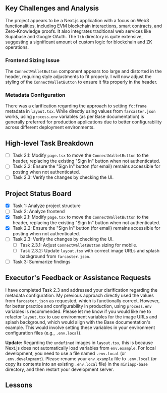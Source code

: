 ## Key Challenges and Analysis

The project appears to be a Next.js application with a focus on Web3 functionalities, including EVM blockchain interactions, smart contracts, and Zero-Knowledge proofs. It also integrates traditional web services like Supabase and Google OAuth. The `lib` directory is quite extensive, suggesting a significant amount of custom logic for blockchain and ZK operations.

### Frontend Sizing Issue

The `ConnectWalletButton` component appears too large and distorted in the header, requiring style adjustments to fit properly. I will now adjust the styling of the `ConnectWalletButton` to ensure it fits properly in the header.

### Metadata Configuration

There was a clarification regarding the approach to setting `fc:frame` metadata in `layout.tsx`. While directly using values from `farcaster.json` works, using `process.env` variables (as per Base documentation) is generally preferred for production applications due to better configurability across different deployment environments.

## High-level Task Breakdown

- [ ] Task 2.1: Modify `page.tsx` to move the `ConnectWalletButton` to the header, replacing the existing "Sign In" button when not authenticated.
- [ ] Task 2.2: Ensure the "Sign In" button (for email) remains accessible for posting when not authenticated.
- [ ] Task 2.3: Verify the changes by checking the UI.

## Project Status Board

- [x] Task 1: Analyze project structure
- [ ] Task 2: Analyze frontend
- [x] Task 2.1: Modify `page.tsx` to move the `ConnectWalletButton` to the header, replacing the existing "Sign In" button when not authenticated.
- [x] Task 2.2: Ensure the "Sign In" button (for email) remains accessible for posting when not authenticated.
- [ ] Task 2.3: Verify the changes by checking the UI.
  - [ ] Task 2.3.1: Adjust `ConnectWalletButton` sizing for mobile.
  - [ ] Task 2.3.2: Update `layout.tsx` with correct image URLs and splash background from `farcaster.json`.
- [ ] Task 3: Summarize findings

## Executor's Feedback or Assistance Requests

I have completed Task 2.3 and addressed your clarification regarding the metadata configuration. My previous approach directly used the values from `farcaster.json` as requested, which is functionally correct. However, for better practice and configurability in production, using `process.env` variables is recommended. Please let me know if you would like me to refactor `layout.tsx` to use environment variables for the image URLs and splash background, which would align with the Base documentation's example. This would involve setting these variables in your environment configuration files (e.g., `.env.local`).

**Update:** Regarding the `undefined` images in `layout.tsx`, this is because Next.js does not automatically load variables from `env.example`. For local development, you need to use a file named `.env.local` (or `.env.development`). Please rename your `env.example` file to `.env.local` (or copy its contents into an existing `.env.local` file) in the `miniapp-base` directory, and then restart your development server.

## Lessons
